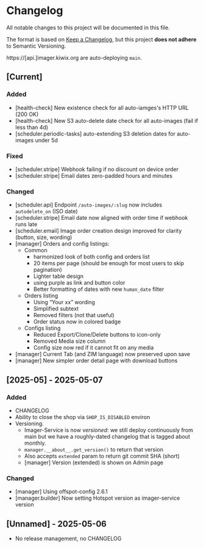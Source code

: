 # Changelog

All notable changes to this project will be documented in this file.

The format is based on [Keep a Changelog](https://keepachangelog.com/en/1.0.0/),
but this project **does not adhere** to Semantic Versioning.

https://[api.]imager.kiwix.org are auto-deploying `main`.

## [Current]

### Added

- [health-check] New existence check for all auto-iamges's HTTP URL (200 OK)
- [health-check] New S3 auto-delete date check for all auto-images (fail if less than 4d)
- [scheduler.periodic-tasks] auto-extending S3 deletion dates for auto-images under 5d

### Fixed

- [scheduler.stripe] Webhook failing if no discount on device order
- [scheduler.stripe] Email dates zero-padded hours and minutes

### Changed

- [scheduler.api] Endpoint `/auto-images/:slug` now includes `autodelete_on` (ISO date)
- [scheduler.stripe] Email date now aligned with order time if webhook runs late
- [scheduler.email] Image order creation design improved for clarity (button, size, wording)
- [manager] Orders and config listings:
  - Common
    - harmonized look of both config and orders list
    - 20 items per page (should be enough for most users to skip pagination)
    - Lighter table design
    - using purple as link and button color
    - Better formatting of dates with new `human_date` filter
  - Orders listing
    - Using “Your xx” wording
    - Simplified subtext
    - Removed filters (not that useful)
    - Order status now in colored badge
  - Configs listing
    - Reduced Export/Clone/Delete buttons to icon-only
    - Removed Media size column
    - Config size now red if it cannot fit on any media
- [manager] Current Tab (and ZIM language) now preserved upon save
- [manager] New simpler order detail page with download buttons

## [2025-05] - 2025-05-07

### Added

- CHANGELOG
- Ability to close the shop via `SHOP_IS_DISABLED` environ
- Versioning.
  - Imager-Service is now *versioned*: we still deploy continuously from main
    but we have a roughly-dated changelog that is tagged about monthly.
  - `manager.__about__.get_version()` to return that version
  - Also accepts `extended` param to return git commit SHA (short)
  - [manager] Version (extended) is shown on Admin page

### Changed

- [manager] Using offspot-config 2.6.1
- [manager.builder] Now setting Hotspot version as imager-service version

## [Unnamed] - 2025-05-06

- No release management, no CHANGELOG
